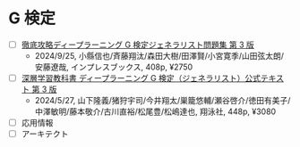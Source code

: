 # G 検定

- [ ] [徹底攻略ディープラーニング G 検定ジェネラリスト問題集 第 3 版](https://book.impress.co.jp/books/1123101028)
  - 2024/9/25, 小縣信也/斉藤翔汰/森田大樹/田澤賢/小宮寛季/山田弦太朗/安藤遼哉, インプレスブックス, 408p, ¥2750
- [ ] [深層学習教科書 ディープラーニング G 検定（ジェネラリスト）公式テキスト 第 3 版](https://www.shoeisha.co.jp/book/detail/9784798187273)
  - 2024/5/27, 山下隆義/猪狩宇司/今井翔太/巣籠悠輔/瀬谷啓介/徳田有美子/中澤敏明/藤本敬介/古川直裕/松尾豊/松嶋達也, 翔泳社, 448p, ¥3080
- [ ] 応用情報
- [ ] アーキテクト

